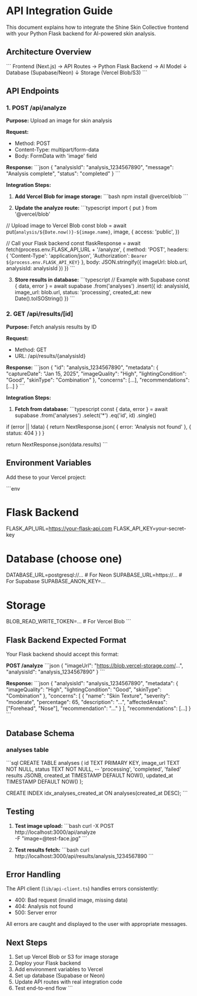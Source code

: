 # API Integration Guide

This document explains how to integrate the Shine Skin Collective frontend with your Python Flask backend for AI-powered skin analysis.

## Architecture Overview

\`\`\`
Frontend (Next.js) → API Routes → Python Flask Backend → AI Model
                   ↓
              Database (Supabase/Neon)
                   ↓
              Storage (Vercel Blob/S3)
\`\`\`

## API Endpoints

### 1. POST /api/analyze

**Purpose:** Upload an image for skin analysis

**Request:**
- Method: POST
- Content-Type: multipart/form-data
- Body: FormData with 'image' field

**Response:**
\`\`\`json
{
  "analysisId": "analysis_1234567890",
  "message": "Analysis complete",
  "status": "completed"
}
\`\`\`

**Integration Steps:**

1. **Add Vercel Blob for image storage:**
\`\`\`bash
npm install @vercel/blob
\`\`\`

2. **Update the analyze route:**
\`\`\`typescript
import { put } from '@vercel/blob'

// Upload image to Vercel Blob
const blob = await put(`analysis/${Date.now()}-${image.name}`, image, {
  access: 'public',
})

// Call your Flask backend
const flaskResponse = await fetch(process.env.FLASK_API_URL + '/analyze', {
  method: 'POST',
  headers: { 
    'Content-Type': 'application/json',
    'Authorization': `Bearer ${process.env.FLASK_API_KEY}`
  },
  body: JSON.stringify({ 
    imageUrl: blob.url,
    analysisId: analysisId 
  })
})
\`\`\`

3. **Store results in database:**
\`\`\`typescript
// Example with Supabase
const { data, error } = await supabase
  .from('analyses')
  .insert({
    id: analysisId,
    image_url: blob.url,
    status: 'processing',
    created_at: new Date().toISOString()
  })
\`\`\`

### 2. GET /api/results/[id]

**Purpose:** Fetch analysis results by ID

**Request:**
- Method: GET
- URL: /api/results/{analysisId}

**Response:**
\`\`\`json
{
  "id": "analysis_1234567890",
  "metadata": {
    "captureDate": "Jan 15, 2025",
    "imageQuality": "High",
    "lightingCondition": "Good",
    "skinType": "Combination"
  },
  "concerns": [...],
  "recommendations": [...]
}
\`\`\`

**Integration Steps:**

1. **Fetch from database:**
\`\`\`typescript
const { data, error } = await supabase
  .from('analyses')
  .select('*')
  .eq('id', id)
  .single()

if (error || !data) {
  return NextResponse.json(
    { error: 'Analysis not found' },
    { status: 404 }
  )
}

return NextResponse.json(data.results)
\`\`\`

## Environment Variables

Add these to your Vercel project:

\`\`\`env
# Flask Backend
FLASK_API_URL=https://your-flask-api.com
FLASK_API_KEY=your-secret-key

# Database (choose one)
DATABASE_URL=postgresql://...  # For Neon
SUPABASE_URL=https://...       # For Supabase
SUPABASE_ANON_KEY=...

# Storage
BLOB_READ_WRITE_TOKEN=...      # For Vercel Blob
\`\`\`

## Flask Backend Expected Format

Your Flask backend should accept this format:

**POST /analyze**
\`\`\`json
{
  "imageUrl": "https://blob.vercel-storage.com/...",
  "analysisId": "analysis_1234567890"
}
\`\`\`

**Response:**
\`\`\`json
{
  "analysisId": "analysis_1234567890",
  "metadata": {
    "imageQuality": "High",
    "lightingCondition": "Good",
    "skinType": "Combination"
  },
  "concerns": [
    {
      "name": "Skin Texture",
      "severity": "moderate",
      "percentage": 65,
      "description": "...",
      "affectedAreas": ["Forehead", "Nose"],
      "recommendation": "..."
    }
  ],
  "recommendations": [...]
}
\`\`\`

## Database Schema

### analyses table

\`\`\`sql
CREATE TABLE analyses (
  id TEXT PRIMARY KEY,
  image_url TEXT NOT NULL,
  status TEXT NOT NULL, -- 'processing', 'completed', 'failed'
  results JSONB,
  created_at TIMESTAMP DEFAULT NOW(),
  updated_at TIMESTAMP DEFAULT NOW()
);

CREATE INDEX idx_analyses_created_at ON analyses(created_at DESC);
\`\`\`

## Testing

1. **Test image upload:**
\`\`\`bash
curl -X POST http://localhost:3000/api/analyze \
  -F "image=@test-face.jpg"
\`\`\`

2. **Test results fetch:**
\`\`\`bash
curl http://localhost:3000/api/results/analysis_1234567890
\`\`\`

## Error Handling

The API client (`lib/api-client.ts`) handles errors consistently:

- 400: Bad request (invalid image, missing data)
- 404: Analysis not found
- 500: Server error

All errors are caught and displayed to the user with appropriate messages.

## Next Steps

1. Set up Vercel Blob or S3 for image storage
2. Deploy your Flask backend
3. Add environment variables to Vercel
4. Set up database (Supabase or Neon)
5. Update API routes with real integration code
6. Test end-to-end flow
\`\`\`



<AssistantMessageContentPart partEncoded="eyJ0eXBlIjoidGFzay13YWl0aW5nLXYxIiwiY3JlYXRlZEF0IjoxNzYwNjgzNjExMzY4LCJmaW5pc2hlZEF0IjoxNzYwNjgzNjExMzY4LCJpZCI6Ijh0cmEwdjlsbmdEUzRtUG0iLCJsYXN0UGFydFNlbnRBdCI6MTc2MDY4MzYxMTM2OCwicGFydHMiOlt7InR5cGUiOiJ0b29sLWNhbGxzIn1dfQ==" />



<AssistantMessageContentPart partEncoded="eyJ0eXBlIjoidGFzay1tYW5hZ2UtdG9kb3MtdjEiLCJpZCI6IllEdjRrRE1nOVNZYVE3V0siLCJ0YXNrTmFtZUFjdGl2ZSI6IkNvbXBsZXRpbmcgdG9kbyBsaXN0IiwidG9vbENhbGxJZCI6InRvb2x1XzAxM212d25ZTDZSY0Q2dVhldzVXUUdSbiIsInRhc2tOYW1lQ29tcGxldGUiOiJDb21wbGV0ZWQgdG9kbyBsaXN0IiwiY3JlYXRlZEF0IjoxNzYwNjgzNjEyMzIwLCJmaW5pc2hlZEF0IjpudWxsLCJwYXJ0cyI6W10sImxhc3RQYXJ0U2VudEF0IjpudWxsfQ==" />
